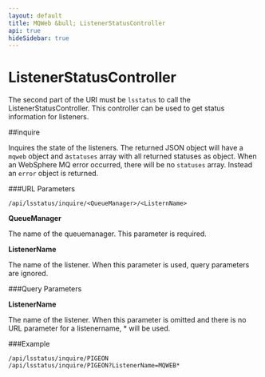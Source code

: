 ```yaml
---
layout: default
title: MQWeb &bull; ListenerStatusController
api: true
hideSidebar: true
---
```

ListenerStatusController
========================

The second part of the URI must be `lsstatus` to call the ListenerStatusController.
This controller can be used to get status information for listeners.

##inquire

Inquires the state of the listeners. The returned JSON object will have a `mqweb` object and a`statuses` array with
all returned statuses as object. When an WebSphere MQ error occurred, there will be no `statuses` array.
Instead an `error` object is returned.

###URL Parameters

`/api/lsstatus/inquire/<QueueManager>/<ListernName>`

**QueueManager**

The name of the queuemanager. This parameter is required.

**ListenerName**

The name of the listener. When this parameter is used, query parameters are ignored.

###Query Parameters

**ListenerName**

The name of the listener. When this parameter is omitted and there is no URL parameter for
a listenername, * will be used.
    
###Example

`/api/lsstatus/inquire/PIGEON`  
`/api/lsstatus/inquire/PIGEON?ListenerName=MQWEB*`

